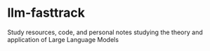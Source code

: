 # llm-fasttrack
Study resources, code, and personal notes studying the theory and application of Large Language Models
